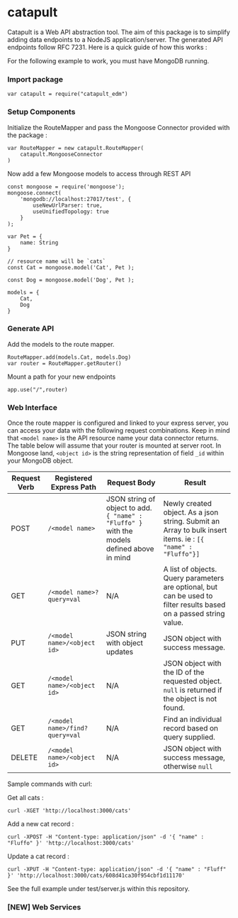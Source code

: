 
# catapult

Catapult is a Web API abstraction tool. The aim of this package is to simplify adding data endpoints to a NodeJS application/server. The generated API endpoints follow RFC 7231. Here is a quick guide of how this works :

For the following example to work, you must have MongoDB running.

### Import package

	var catapult = require("catapult_edm")


###  Setup Components

Initialize the RouteMapper and pass the Mongoose Connector provided with the package :

	var RouteMapper = new catapult.RouteMapper(
		catapult.MongooseConnector
	)

Now add a few Mongoose models to access through REST API

	const mongoose = require('mongoose');
	mongoose.connect(
	    'mongodb://localhost:27017/test', {
	        useNewUrlParser: true,
	        useUnifiedTopology: true
	    }
	);

	var Pet = { 
		name: String 
	}
	
	// resource name will be `cats`
	const Cat = mongoose.model('Cat', Pet );

	const Dog = mongoose.model('Dog', Pet );

	models = {
		Cat,
		Dog
	}

### Generate API

Add the models to the route mapper. 

	RouteMapper.add(models.Cat, models.Dog)
	var router = RouteMapper.getRouter()

Mount a path for your new endpoints 

	app.use("/",router)


### Web Interface

Once the route mapper is configured and linked to your express server, you can access your data with the following request combinations. Keep in mind that `<model name>` is the API resource name your data connector returns. The table below will assume that your router is mounted at server root. In Mongoose land, `<object id>` is the string representation of field `_id` within your MongoDB object.

|Request Verb | Registered Express Path | Request Body| Result |
|--|--| --| --|
| POST | `/<model name>`  | JSON string of object to add. `{ "name" : "Fluffo" }` with the models defined above in mind | Newly created object. As a json string. Submit an Array to bulk insert items. ie : `[{ "name" : "Fluffo"}]` |
| GET  | `/<model name>?query=val` | N/A | A list of objects. Query parameters are optional, but can be used to filter results based on a passed string value.
| PUT  | `/<model name>/<object id>`  | JSON string with object updates | JSON object with success message.
| GET  | `/<model name>/<object id>` | N/A | JSON object with the ID of the requested object. `null` is returned if the object is not found.
| GET  | `/<model name>/find?query=val` | N/A | Find an individual record based on query supplied.
| DELETE  | `/<model name>/<object id>` | N/A | JSON object with success message, otherwise `null`


Sample commands  with curl:

Get all cats :

	curl -XGET 'http://localhost:3000/cats'

Add a new cat record :

	curl -XPOST -H "Content-type: application/json" -d '{ "name" : "Fluffo" }' 'http://localhost:3000/cats'

Update a cat record :

	curl -XPUT -H "Content-type: application/json" -d '{ "name" : "Fluff" }' 'http://localhost:3000/cats/608d41ca30f954cbf1d11170'

See the full example under test/server.js within this repository.

### [NEW] Web Services
